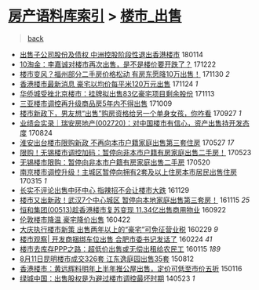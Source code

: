 [房产语料库索引](../../README.md)  > [楼市_出售](楼市_出售.md)
====
> [back](../README.md)

- [出售子公司股份及债权 中洲控股阶段性退出香港楼市](http://jkwz.applinzi.com/ittc/7058361047763649542.html#%E5%87%BA%E5%94%AE%E5%AD%90%E5%85%AC%E5%8F%B8%E8%82%A1%E4%BB%BD%E5%8F%8A%E5%80%BA%E6%9D%83+%E4%B8%AD%E6%B4%B2%E6%8E%A7%E8%82%A1%E9%98%B6%E6%AE%B5%E6%80%A7%E9%80%80%E5%87%BA%E9%A6%99%E6%B8%AF%E6%A5%BC%E5%B8%82) 180114  
- [10淘金：李嘉诚对楼市再次出售，是不是楼价要开跌了？](http://jkwz.applinzi.com/ittc/7049862092507579409.html#10%E6%B7%98%E9%87%91%EF%BC%9A%E6%9D%8E%E5%98%89%E8%AF%9A%E5%AF%B9%E6%A5%BC%E5%B8%82%E5%86%8D%E6%AC%A1%E5%87%BA%E5%94%AE%EF%BC%8C%E6%98%AF%E4%B8%8D%E6%98%AF%E6%A5%BC%E4%BB%B7%E8%A6%81%E5%BC%80%E8%B7%8C%E4%BA%86%EF%BC%9F) 171222  
- [楼市变风？福州部分二手房价格松动 有房东愿降10万出售！](http://jkwz.applinzi.com/ittc/7041818553223742480.html#%E6%A5%BC%E5%B8%82%E5%8F%98%E9%A3%8E%EF%BC%9F%E7%A6%8F%E5%B7%9E%E9%83%A8%E5%88%86%E4%BA%8C%E6%89%8B%E6%88%BF%E4%BB%B7%E6%A0%BC%E6%9D%BE%E5%8A%A8+%E6%9C%89%E6%88%BF%E4%B8%9C%E6%84%BF%E9%99%8D10%E4%B8%87%E5%87%BA%E5%94%AE%EF%BC%81) 171130 *2* 
- [香港楼市最新消息 豪宅以均价每平米120万元出售](http://jkwz.applinzi.com/ittc/7039570508767560721.html#%E9%A6%99%E6%B8%AF%E6%A5%BC%E5%B8%82%E6%9C%80%E6%96%B0%E6%B6%88%E6%81%AF+%E8%B1%AA%E5%AE%85%E4%BB%A5%E5%9D%87%E4%BB%B7%E6%AF%8F%E5%B9%B3%E7%B1%B3120%E4%B8%87%E5%85%83%E5%87%BA%E5%94%AE) 171124 *1* 
- [华侨城受挫北京楼市：挂牌拟出售83亿豪宅项目剩余股份](http://jkwz.applinzi.com/ittc/7035285095924106256.html#%E5%8D%8E%E4%BE%A8%E5%9F%8E%E5%8F%97%E6%8C%AB%E5%8C%97%E4%BA%AC%E6%A5%BC%E5%B8%82%EF%BC%9A%E6%8C%82%E7%89%8C%E6%8B%9F%E5%87%BA%E5%94%AE83%E4%BA%BF%E8%B1%AA%E5%AE%85%E9%A1%B9%E7%9B%AE%E5%89%A9%E4%BD%99%E8%82%A1%E4%BB%BD) 171113  
- [三亚楼市调控再升级商品房5年内不得出售](http://jkwz.applinzi.com/ittc/7022466387266765841.html#%E4%B8%89%E4%BA%9A%E6%A5%BC%E5%B8%82%E8%B0%83%E6%8E%A7%E5%86%8D%E5%8D%87%E7%BA%A7%E5%95%86%E5%93%81%E6%88%BF5%E5%B9%B4%E5%86%85%E4%B8%8D%E5%BE%97%E5%87%BA%E5%94%AE) 171009  
- [楼市新政下，男友想“出售”购房资格给另一个单身女孩，你咋看](http://jkwz.applinzi.com/ittc/7018045133285753872.html#%E6%A5%BC%E5%B8%82%E6%96%B0%E6%94%BF%E4%B8%8B%EF%BC%8C%E7%94%B7%E5%8F%8B%E6%83%B3%E2%80%9C%E5%87%BA%E5%94%AE%E2%80%9D%E8%B4%AD%E6%88%BF%E8%B5%84%E6%A0%BC%E7%BB%99%E5%8F%A6%E4%B8%80%E4%B8%AA%E5%8D%95%E8%BA%AB%E5%A5%B3%E5%AD%A9%EF%BC%8C%E4%BD%A0%E5%92%8B%E7%9C%8B) 170927 *1* 
- [业绩会实录｜瑞安房地产(002720)：对中国楼市有信心，资产出售持开发态度](http://jkwz.applinzi.com/ittc/7005186399513608976.html#%E4%B8%9A%E7%BB%A9%E4%BC%9A%E5%AE%9E%E5%BD%95%EF%BD%9C%E7%91%9E%E5%AE%89%E6%88%BF%E5%9C%B0%E4%BA%A7%28002720%29%EF%BC%9A%E5%AF%B9%E4%B8%AD%E5%9B%BD%E6%A5%BC%E5%B8%82%E6%9C%89%E4%BF%A1%E5%BF%83%EF%BC%8C%E8%B5%84%E4%BA%A7%E5%87%BA%E5%94%AE%E6%8C%81%E5%BC%80%E5%8F%91%E6%80%81%E5%BA%A6) 170824  
- [淮安出台楼市限购新政 不再向本市户籍家庭出售第三套住房](http://jkwz.applinzi.com/ittc/6972386335439455237.html#%E6%B7%AE%E5%AE%89%E5%87%BA%E5%8F%B0%E6%A5%BC%E5%B8%82%E9%99%90%E8%B4%AD%E6%96%B0%E6%94%BF+%E4%B8%8D%E5%86%8D%E5%90%91%E6%9C%AC%E5%B8%82%E6%88%B7%E7%B1%8D%E5%AE%B6%E5%BA%AD%E5%87%BA%E5%94%AE%E7%AC%AC%E4%B8%89%E5%A5%97%E4%BD%8F%E6%88%BF) 170527 *17* 
- [限购！无锡楼市调控加码：暂停向非本市户籍有房家庭出售二手房！](http://jkwz.applinzi.com/ittc/6970812805522392068.html#%E9%99%90%E8%B4%AD%EF%BC%81%E6%97%A0%E9%94%A1%E6%A5%BC%E5%B8%82%E8%B0%83%E6%8E%A7%E5%8A%A0%E7%A0%81%EF%BC%9A%E6%9A%82%E5%81%9C%E5%90%91%E9%9D%9E%E6%9C%AC%E5%B8%82%E6%88%B7%E7%B1%8D%E6%9C%89%E6%88%BF%E5%AE%B6%E5%BA%AD%E5%87%BA%E5%94%AE%E4%BA%8C%E6%89%8B%E6%88%BF%EF%BC%81) 170523  
- [无锡楼市限购：暂停向非本市户籍有房家庭出售二手房](http://jkwz.applinzi.com/ittc/6969780868187948037.html#%E6%97%A0%E9%94%A1%E6%A5%BC%E5%B8%82%E9%99%90%E8%B4%AD%EF%BC%9A%E6%9A%82%E5%81%9C%E5%90%91%E9%9D%9E%E6%9C%AC%E5%B8%82%E6%88%B7%E7%B1%8D%E6%9C%89%E6%88%BF%E5%AE%B6%E5%BA%AD%E5%87%BA%E5%94%AE%E4%BA%8C%E6%89%8B%E6%88%BF) 170520  
- [南京楼市调控升级！主城区暂停向拥有2套及以上住房本市居民出售住房](http://jkwz.applinzi.com/ittc/6945358858221519876.html#%E5%8D%97%E4%BA%AC%E6%A5%BC%E5%B8%82%E8%B0%83%E6%8E%A7%E5%8D%87%E7%BA%A7%EF%BC%81%E4%B8%BB%E5%9F%8E%E5%8C%BA%E6%9A%82%E5%81%9C%E5%90%91%E6%8B%A5%E6%9C%892%E5%A5%97%E5%8F%8A%E4%BB%A5%E4%B8%8A%E4%BD%8F%E6%88%BF%E6%9C%AC%E5%B8%82%E5%B1%85%E6%B0%91%E5%87%BA%E5%94%AE%E4%BD%8F%E6%88%BF) 170315 *1* 
- [长实不评论出售中环中心 指辣招不会让楼市大跌](http://jkwz.applinzi.com/ittc/6905956928798065669.html#%E9%95%BF%E5%AE%9E%E4%B8%8D%E8%AF%84%E8%AE%BA%E5%87%BA%E5%94%AE%E4%B8%AD%E7%8E%AF%E4%B8%AD%E5%BF%83+%E6%8C%87%E8%BE%A3%E6%8B%9B%E4%B8%8D%E4%BC%9A%E8%AE%A9%E6%A5%BC%E5%B8%82%E5%A4%A7%E8%B7%8C) 161129  
- [楼市又出新政！武汉7个中心城区 暂停向本地家庭出售第三套房！](http://jkwz.applinzi.com/ittc/6900627977640870916.html#%E6%A5%BC%E5%B8%82%E5%8F%88%E5%87%BA%E6%96%B0%E6%94%BF%EF%BC%81%E6%AD%A6%E6%B1%897%E4%B8%AA%E4%B8%AD%E5%BF%83%E5%9F%8E%E5%8C%BA+%E6%9A%82%E5%81%9C%E5%90%91%E6%9C%AC%E5%9C%B0%E5%AE%B6%E5%BA%AD%E5%87%BA%E5%94%AE%E7%AC%AC%E4%B8%89%E5%A5%97%E6%88%BF%EF%BC%81) 161115 *25* 
- [恒和集团(00513)趁香港楼市复苏变现 11.34亿出售商用物业](http://jkwz.applinzi.com/ittc/6880697806813152260.html#%E6%81%92%E5%92%8C%E9%9B%86%E5%9B%A2%2800513%29%E8%B6%81%E9%A6%99%E6%B8%AF%E6%A5%BC%E5%B8%82%E5%A4%8D%E8%8B%8F%E5%8F%98%E7%8E%B0+11.34%E4%BA%BF%E5%87%BA%E5%94%AE%E5%95%86%E7%94%A8%E7%89%A9%E4%B8%9A) 160922  
- [伦敦楼市降温 豪宅降价出售](http://jkwz.applinzi.com/ittc/6823736798790288389.html#%E4%BC%A6%E6%95%A6%E6%A5%BC%E5%B8%82%E9%99%8D%E6%B8%A9+%E8%B1%AA%E5%AE%85%E9%99%8D%E4%BB%B7%E5%87%BA%E5%94%AE) 160422  
- [大庆执行楼市新策 出售两年以上的“豪宅”可免征营业税](http://jkwz.applinzi.com/ittc/6804200143121286148.html#%E5%A4%A7%E5%BA%86%E6%89%A7%E8%A1%8C%E6%A5%BC%E5%B8%82%E6%96%B0%E7%AD%96+%E5%87%BA%E5%94%AE%E4%B8%A4%E5%B9%B4%E4%BB%A5%E4%B8%8A%E7%9A%84%E2%80%9C%E8%B1%AA%E5%AE%85%E2%80%9D%E5%8F%AF%E5%85%8D%E5%BE%81%E8%90%A5%E4%B8%9A%E7%A8%8E) 160229 *9* 
- [楼市观察| 开发商捆绑车位出售 合肥市委书记发话了](http://jkwz.applinzi.com/ittc/6802473979252048901.html#%E6%A5%BC%E5%B8%82%E8%A7%82%E5%AF%9F%7C+%E5%BC%80%E5%8F%91%E5%95%86%E6%8D%86%E7%BB%91%E8%BD%A6%E4%BD%8D%E5%87%BA%E5%94%AE+%E5%90%88%E8%82%A5%E5%B8%82%E5%A7%94%E4%B9%A6%E8%AE%B0%E5%8F%91%E8%AF%9D%E4%BA%86) 160224 *41* 
- [楼市去库存PPP之路：超低价出售或无偿出租给农民工](http://jkwz.applinzi.com/ittc/6787461241215910916.html#%E6%A5%BC%E5%B8%82%E5%8E%BB%E5%BA%93%E5%AD%98PPP%E4%B9%8B%E8%B7%AF%EF%BC%9A%E8%B6%85%E4%BD%8E%E4%BB%B7%E5%87%BA%E5%94%AE%E6%88%96%E6%97%A0%E5%81%BF%E5%87%BA%E7%A7%9F%E7%BB%99%E5%86%9C%E6%B0%91%E5%B7%A5) 160115 *189* 
- [8月11日昆明楼市成交326套 江东逸庭园出售35套](http://jkwz.applinzi.com/ittc/547650615692203442.html#8%E6%9C%8811%E6%97%A5%E6%98%86%E6%98%8E%E6%A5%BC%E5%B8%82%E6%88%90%E4%BA%A4326%E5%A5%97+%E6%B1%9F%E4%B8%9C%E9%80%B8%E5%BA%AD%E5%9B%AD%E5%87%BA%E5%94%AE35%E5%A5%97) 150812  
- [香港楼市：黄远辉料明年上半年推公屋出售，定价可低至市价五折](http://jkwz.applinzi.com/ittc/547650611387296829.html#%E9%A6%99%E6%B8%AF%E6%A5%BC%E5%B8%82%EF%BC%9A%E9%BB%84%E8%BF%9C%E8%BE%89%E6%96%99%E6%98%8E%E5%B9%B4%E4%B8%8A%E5%8D%8A%E5%B9%B4%E6%8E%A8%E5%85%AC%E5%B1%8B%E5%87%BA%E5%94%AE%EF%BC%8C%E5%AE%9A%E4%BB%B7%E5%8F%AF%E4%BD%8E%E8%87%B3%E5%B8%82%E4%BB%B7%E4%BA%94%E6%8A%98) 150116  
- [绿城中国：出售股权是为避过楼市调控最坏时期](http://jkwz.applinzi.com/ittc/547650611364555506.html#%E7%BB%BF%E5%9F%8E%E4%B8%AD%E5%9B%BD%EF%BC%9A%E5%87%BA%E5%94%AE%E8%82%A1%E6%9D%83%E6%98%AF%E4%B8%BA%E9%81%BF%E8%BF%87%E6%A5%BC%E5%B8%82%E8%B0%83%E6%8E%A7%E6%9C%80%E5%9D%8F%E6%97%B6%E6%9C%9F) 140523 *1* 
